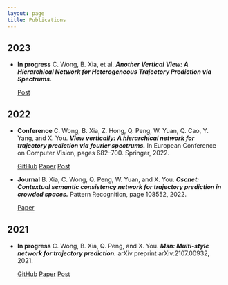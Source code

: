```yaml
---
layout: page
title: Publications
---
```

<!--
 * @Author: Conghao Wong
 * @Date: 2023-03-03 16:04:54
 * @LastEditors: Conghao Wong
 * @LastEditTime: 2023-03-28 11:29:36
 * @Description: file content
 * @Github: https://cocoon2wong.github.io
 * Copyright 2023 Conghao Wong, All Rights Reserved.
-->

<link rel="stylesheet" type="text/css" href="/assets/css/user.css">

## 2023

- <strong class="hf_03">In progress</strong>
    C. Wong, B. Xia, et al. ***Another Vertical View: A Hierarchical Network for Heterogeneous Trajectory Prediction via Spectrums.***

    <div>
        <!-- <a class="btn btn-info btn-lg get-started-btn" href="https://github.com/cocoon2wong/Vertical">GitHub</a>
        <a class="btn btn-info btn-lg get-started-btn" href="https://arxiv.org/abs/2110.07288">Paper</a> -->
        <a class="btn btn-info btn-lg get-started-btn" href="https://cocoon2wong.github.io/2023-02-27-ev/">Post</a>
    </div>

## 2022

- <strong class="hf_01">Conference</strong>
    C. Wong, B. Xia, Z. Hong, Q. Peng, W. Yuan, Q. Cao, Y. Yang, and X. You. ***View vertically: A hierarchical network for trajectory prediction via fourier spectrums.*** In European Conference on Computer Vision, pages 682–700. Springer, 2022.

    <div>
        <a class="btn btn-info btn-lg get-started-btn" href="https://github.com/cocoon2wong/Vertical">GitHub</a>
        <a class="btn btn-info btn-lg get-started-btn" href="https://arxiv.org/abs/2110.07288">Paper</a>
        <a class="btn btn-info btn-lg get-started-btn" href="https://cocoon2wong.github.io/2022-07-01-vertical/">Post</a>
    </div>

- <strong class="hf_02">Journal</strong>
    B. Xia, C. Wong, Q. Peng, W. Yuan, and X. You. ***Cscnet: Contextual semantic consistency network for trajectory prediction in crowded spaces.*** Pattern Recognition, page 108552, 2022.

    <div>
        <!-- <a class="btn btn-info btn-lg get-started-btn" href="/cyhcg.htm">GitHub</a> -->
        <a class="btn btn-info btn-lg get-started-btn" href="https://arxiv.org/abs/2202.08506">Paper</a>
    </div>

## 2021

- <strong class="hf_03">In progress</strong>
    C. Wong, B. Xia, Q. Peng, and X. You. ***Msn: Multi-style network for trajectory prediction.*** arXiv preprint arXiv:2107.00932, 2021.

    <div>
        <a class="btn btn-info btn-lg get-started-btn" href="https://github.com/northocean/msn">GitHub</a>
        <a class="btn btn-info btn-lg get-started-btn" href="https://arxiv.org/abs/2107.00932">Paper</a>
        <a class="btn btn-info btn-lg get-started-btn" href="https://cocoon2wong.github.io/2022-06-30-msn/">Post</a>
    </div>
